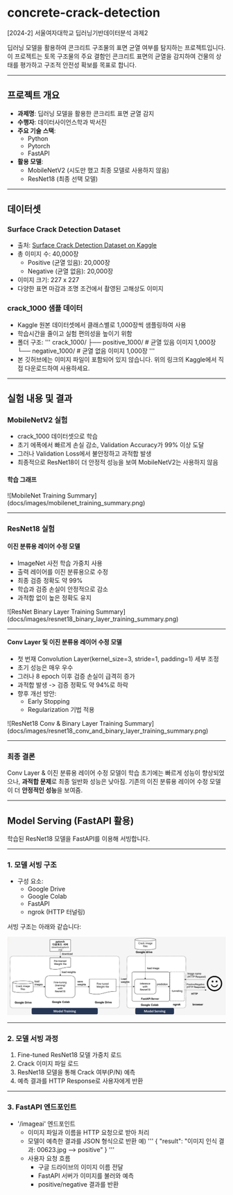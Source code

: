 # concrete-crack-detection
[2024-2] 서울여자대학교 딥러닝기반데이터분석 과제2

딥러닝 모델을 활용하여 콘크리트 구조물의 표면 균열 여부를 탐지하는 프로젝트입니다.
이 프로젝트는 토목 구조물의 주요 결함인 콘크리트 표면의 균열을 감지하여 건물의 상태를 평가하고 구조적 안전성 확보를 목표로 합니다.

---

## 프로젝트 개요

- **과제명**: 딥러닝 모델을 활용한 콘크리트 표면 균열 감지
- **수행자**: 데이터사이언스학과 박서진
- **주요 기술 스택**:
  - Python
  - Pytorch
  - FastAPI
- **활용 모델**:
  - MobileNetV2 (시도만 했고 최종 모델로 사용하지 않음)
  - ResNet18 (최종 선택 모델)
 
---

## 데이터셋

### Surface Crack Detection Dataset

- 출처: [Surface Crack Detection Dataset on Kaggle](https://www.kaggle.com/datasets/arunrk7/surface-crack-detection)
- 총 이미지 수: 40,000장
  - Positive (균열 있음): 20,000장
  - Negative (균열 없음): 20,000장
- 이미지 크기: 227 x 227
- 다양한 표면 마감과 조명 조건에서 촬영된 고해상도 이미지

### crack_1000 샘플 데이터

- Kaggle 원본 데이터셋에서 클래스별로 1,000장씩 샘플링하여 사용
- 학습시간을 줄이고 실험 편의성을 높이기 위함
- 폴더 구조:
  '''
  crack_1000/
        ├── positive_1000/   # 균열 있음 이미지 1,000장
        └── negative_1000/   # 균열 없음 이미지 1,000장
  '''
- 본 깃허브에는 이미지 파일이 포함되어 있지 않습니다. 위의 링크의 Kaggle에서 직접 다운로드하여 사용하세요.

---

## 실험 내용 및 결과

### MobileNetV2 실험

- crack_1000 데이터셋으로 학습
- 초기 에폭에서 빠르게 손실 감소, Validation Accuracy가 99% 이상 도달
- 그러나 Validation Loss에서 불안정하고 과적합 발생
- 최종적으로 ResNet18이 더 안정적 성능을 보여 MobileNetV2는 사용하지 않음

#### 학습 그래프

![MobileNet Training Summary] (docs/images/mobilenet_training_summary.png)

---

### ResNet18 실험

#### 이진 분류용 레이어 수정 모델

- ImageNet 사전 학습 가중치 사용
- 출력 레이어를 이진 분류용으로 수정
- 최종 검증 정확도 약 99%
- 학습과 검증 손실이 안정적으로 감소
- 과적합 없이 높은 정확도 유지

![ResNet Binary Layer Training Summary] (docs/images/resnet18_binary_layer_training_summary.png)

---

#### Conv Layer 및 이진 분류용 레이어 수정 모델

- 첫 번재 Convolution Layer(kernel_size=3, stride=1, padding=1) 세부 조정
- 초기 성능은 매우 우수
- 그러나 8 epoch 이후 검증 손실이 급격히 증가
- 과적합 발생 -> 검증 정확도 약 94%로 하락
- 향후 개선 방안:
  - Early Stopping
  - Regularization 기법 적용

![ResNet18 Conv & Binary Layer Training Summary] (docs/images/resnet18_conv_and_binary_layer_training_summary.png)

---

### 최종 결론
Conv Layer & 이진 분류용 레이어 수정 모델이 학습 초기에는 빠르게 성능이 향상되었으나, **과적합 문제**로 최종 일반화 성능은 낮아짐. 기존의 이진 분류용 레이어 수정 모델이 더 **안정적인 성능**을 보여줌.

---

## Model Serving (FastAPI 활용)

학습된 ResNet18 모델을 FastAPI를 이용해 서빙합니다.

---

### 1. 모델 서빙 구조

- 구성 요소:
  - Google Drive
  - Google Colab
  - FastAPI
  - ngrok (HTTP 터널링)

서빙 구조는 아래와 같습니다:

![FastAPI Serving Flow](docs/images/fastapi_serving_flow.png)

---

### 2. 모델 서빙 과정

1. Fine-tuned ResNet18 모델 가중치 로드
2. Crack 이미지 파일 로드
3. ResNet18 모델을 통해 Crack 여부(P/N) 예측
4. 예측 결과를 HTTP Response로 사용자에게 반환

---

### 3. FastAPI 엔드포인트

- '/imageai' 엔드포인트
  - 이미지 파일과 이름을 HTTP 요청으로 받아 처리
  - 모델이 예측한 결과를 JSON 형식으로 반환
    예)
    '''
    {
    "result": "이미지 인식 결과: 00623.jpg --> positive"
    }
    '''
  - 사용자 요청 흐름
    - 구글 드라이브의 이미지 이름 전달
    - FastAPI 서버가 이미지를 불러와 예측
    - positive/negative 결과를 반환





